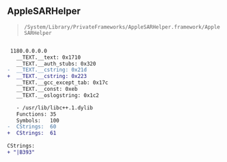 ## AppleSARHelper

> `/System/Library/PrivateFrameworks/AppleSARHelper.framework/AppleSARHelper`

```diff

 1180.0.0.0.0
   __TEXT.__text: 0x1710
   __TEXT.__auth_stubs: 0x320
-  __TEXT.__cstring: 0x21d
+  __TEXT.__cstring: 0x223
   __TEXT.__gcc_except_tab: 0x17c
   __TEXT.__const: 0xeb
   __TEXT.__oslogstring: 0x1c2

   - /usr/lib/libc++.1.dylib
   Functions: 35
   Symbols:   100
-  CStrings:  60
+  CStrings:  61
 
CStrings:
+ "|B393"

```
